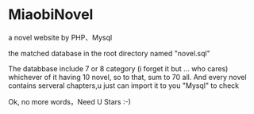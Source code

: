 # MiaobiNovel
a novel website by PHP、Mysql

the matched database in the root directory named "novel.sql" 

The databbase include 7 or 8 category (i forget it but ... who cares) whichever of it having 10 novel, so to that, sum to 70 all.
And every novel contains serveral chapters,u just can import it to you "Mysql" to check

Ok, no more words，Need U Stars  :-)
